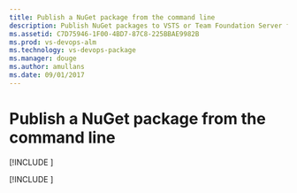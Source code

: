 ```yaml
---
title: Publish a NuGet package from the command line
description: Publish NuGet packages to VSTS or Team Foundation Server from the command line
ms.assetid: C7D75946-1F00-4BD7-87C8-225BBAE9982B
ms.prod: vs-devops-alm
ms.technology: vs-devops-package
ms.manager: douge
ms.author: amullans
ms.date: 09/01/2017
---
```


# Publish a NuGet package from the command line

[!INCLUDE [](../_shared/availability-nuget.md)]

[!INCLUDE [](../_shared/nuget/publish.md)]

